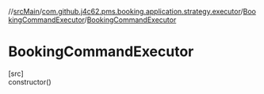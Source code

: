 //[srcMain](../../../index.md)/[com.github.j4c62.pms.booking.application.strategy.executor](../index.md)/[BookingCommandExecutor](index.md)/[BookingCommandExecutor](-booking-command-executor.md)

# BookingCommandExecutor

[src]\
constructor()
